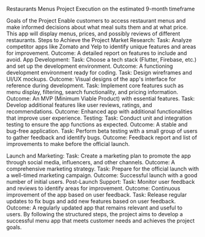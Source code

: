 Restaurants Menus Project Execution on the estimated 9-month timeframe
 
Goals of the Project
Enable customers to access restaurant menus and make informed decisions about what meal suits them and at what price.
This app will display menus, prices, and possibly reviews of different restaurants.
Steps to Achieve the Project
Market Research:
Task: Analyze competitor apps like Zomato and Yelp to identify unique features and areas for improvement.
Outcome: A detailed report on features to include and avoid.
App Development:
Task: Choose a tech stack (Flutter, Firebase, etc.) and set up the development environment.
Outcome: A functioning development environment ready for coding.
Task: Design wireframes and UI/UX mockups.
Outcome: Visual designs of the app's interface for reference during development.
Task: Implement core features such as menu display, filtering, search functionality, and pricing information.
Outcome: An MVP (Minimum Viable Product) with essential features.
Task: Develop additional features like user reviews, ratings, and recommendations.
Outcome: Enhanced app with additional functionalities that improve user experience.
Testing:
Task: Conduct unit and integration testing to ensure the app functions as expected.
Outcome: A stable and bug-free application.
Task: Perform beta testing with a small group of users to gather feedback and identify bugs.
Outcome: Feedback report and list of improvements to make before the official launch.
 
Launch and Marketing:
Task: Create a marketing plan to promote the app through social media, influencers, and other channels.
Outcome: A comprehensive marketing strategy.
Task: Prepare for the official launch with a well-timed marketing campaign.
Outcome: Successful launch with a good number of initial users.
Post-Launch Support:
Task: Monitor user feedback and reviews to identify areas for improvement.
Outcome: Continuous improvement of the app based on user feedback.
Task: Release regular updates to fix bugs and add new features based on user feedback.
Outcome: A regularly updated app that remains relevant and useful to users.
By following the structured steps, the project aims to develop a successful menu app that meets customer needs and achieves the project goals.
 


